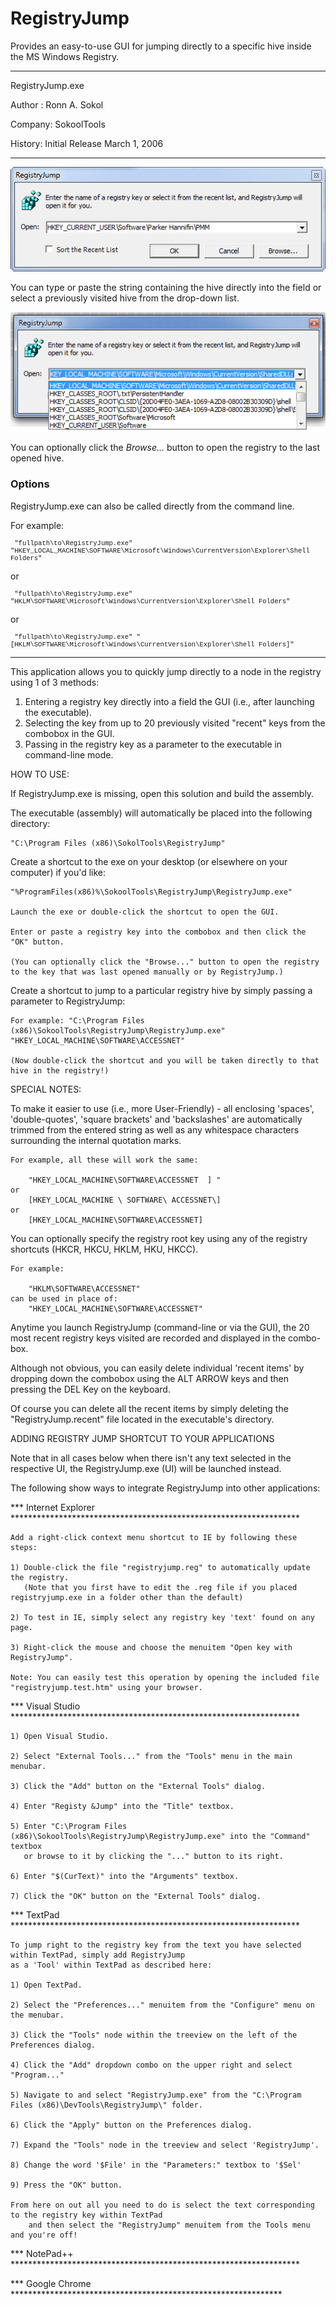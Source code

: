 # RegistryJump
Provides an easy-to-use GUI for jumping directly to a specific hive inside the MS Windows 
Registry.

<hr/>
<p>RegistryJump.exe</p>
<p>Author : Ronn A. Sokol</p>
<p>Company: SokoolTools</p>
<p>History: Initial Release March 1, 2006</p>
<hr/>
   
![image1](Images/image1.png "This is the main window.")

You can type or paste the string containing the hive directly into the field or select a previously 
visited hive from the drop-down list.

![image2](Images/image2.png "This is the Open drop-down list expanded")

You can optionally click the *Browse...* button to open the registry to the last opened hive.

### Options
RegistryJump.exe can also be called directly from the command line.

<p>For example:</p>
<p style="Font-family:courier; Font-size:.75em;">&nbsp;"fullpath\to\RegistryJump.exe" "HKEY_LOCAL_MACHINE\SOFTWARE\Microsoft\Windows\CurrentVersion\Explorer\Shell Folders"</p>
<p>or</p>
<p style="Font-family:courier; Font-size:.75em;">&nbsp;"fullpath\to\RegistryJump.exe" "HKLM\SOFTWARE\Microsoft\Windows\CurrentVersion\Explorer\Shell Folders"</p>
<p>or</p>
<p style="Font-family:courier; Font-size:.75em;">&nbsp;"fullpath\to\RegistryJump.exe" "[HKLM\SOFTWARE\Microsoft\Windows\CurrentVersion\Explorer\Shell Folders]"</p>

<hr>   
This application allows you to quickly jump directly to a node in the registry using 1 of 3 methods:

 1. Entering a registry key directly into a field the GUI (i.e., after launching the executable).
 2. Selecting the key from up to 20 previously visited "recent" keys from the combobox in the GUI.
 3. Passing in the registry key as a parameter to the executable in command-line mode.

HOW TO USE:

If RegistryJump.exe is missing, open this solution and build the assembly. 

The executable (assembly) will automatically be placed into the following directory:

	"C:\Program Files (x86)\SokolTools\RegistryJump"


Create a shortcut to the exe on your desktop (or elsewhere on your computer) if you'd like:

	"%ProgramFiles(x86)%\SokoolTools\RegistryJump\RegistryJump.exe"
	
	Launch the exe or double-click the shortcut to open the GUI.
	
	Enter or paste a registry key into the combobox and then click the "OK" button.
	
	(You can optionally click the "Browse..." button to open the registry to the key that was last opened manually or by RegistryJump.)
	
	
Create a shortcut to jump to a particular registry hive by simply passing a parameter to RegistryJump:

	For example: "C:\Program Files (x86)\SokoolTools\RegistryJump\RegistryJump.exe" "HKEY_LOCAL_MACHINE\SOFTWARE\ACCESSNET"
	
	(Now double-click the shortcut and you will be taken directly to that hive in the registry!)


SPECIAL NOTES:

To make it easier to use (i.e., more User-Friendly) - all enclosing 'spaces', 'double-quotes', 'square brackets' and 'backslashes' 
are automatically trimmed from the entered string as well as any whitespace characters surrounding the internal quotation marks.

	For example, all these will work the same:

		"HKEY_LOCAL_MACHINE\SOFTWARE\ACCESSNET  ] "
	or
		[HKEY_LOCAL_MACHINE \ SOFTWARE\ ACCESSNET\]
	or
		[HKEY_LOCAL_MACHINE\SOFTWARE\ACCESSNET]
		
	
You can optionally specify the registry root key using any of the registry shortcuts (HKCR, HKCU, HKLM, HKU, HKCC).
																					  
	For example:																	 
																					   
		"HKLM\SOFTWARE\ACCESSNET"													    
	can be used in place of: 
		"HKEY_LOCAL_MACHINE\SOFTWARE\ACCESSNET"
		
Anytime you launch RegistryJump (command-line or via the GUI), the 20 most recent registry keys visited are recorded and displayed in the combo-box.

Although not obvious, you can easily delete individual 'recent items' by dropping down the combobox using the ALT ARROW keys and then pressing the DEL Key on the keyboard.

Of course you can delete all the recent items by simply deleting the "RegistryJump.recent" file located in the executable's directory.

ADDING REGISTRY JUMP SHORTCUT TO YOUR APPLICATIONS

Note that in all cases below when there isn't any text selected in the respective UI, the RegistryJump.exe (UI) will be launched instead.

The following show ways to integrate RegistryJump into other applications:

*** Internet Explorer ******************************************************************

	Add a right-click context menu shortcut to IE by following these steps:
	
	1) Double-click the file "registryjump.reg" to automatically update the registry.
	   (Note that you first have to edit the .reg file if you placed registryjump.exe in a folder other than the default)
	
	2) To test in IE, simply select any registry key 'text' found on any page.
	
	3) Right-click the mouse and choose the menuitem "Open key with RegistryJump".
	
	Note: You can easily test this operation by opening the included file "registryjump.test.htm" using your browser.

*** Visual Studio ******************************************************************

	1) Open Visual Studio.
	
	2) Select "External Tools..." from the "Tools" menu in the main menubar.
	
	3) Click the "Add" button on the "External Tools" dialog.
	
	4) Enter "Registy &Jump" into the "Title" textbox.
	
	5) Enter "C:\Program Files (x86)\SokoolTools\RegistryJump\RegistryJump.exe" into the "Command" textbox
	   or browse to it by clicking the "..." button to its right.
	   
	6) Enter "$(CurText)" into the "Arguments" textbox.
	
	7) Click the "OK" button on the "External Tools" dialog. 


*** TextPad ******************************************************************

	To jump right to the registry key from the text you have selected within TextPad, simply add RegistryJump
	as a 'Tool' within TextPad as described here: 

	1) Open TextPad.

	2) Select the "Preferences..." menuitem from the "Configure" menu on the menubar.

	3) Click the "Tools" node within the treeview on the left of the Preferences dialog.

	4) Click the "Add" dropdown combo on the upper right and select "Program..."

	5) Navigate to and select "RegistryJump.exe" from the "C:\Program Files (x86)\DevTools\RegistryJump\" folder.

	6) Click the "Apply" button on the Preferences dialog.

	7) Expand the "Tools" node in the treeview and select 'RegistryJump'.

	8) Change the word '$File' in the "Parameters:" textbox to '$Sel'

	9) Press the "OK" button.

	From here on out all you need to do is select the text corresponding to the registry key within TextPad 
	    and then select the "RegistryJump" menuitem from the Tools menu and you're off!

*** NotePad++ ******************************************************************

*** Google Chrome **************************************************************
